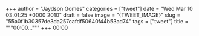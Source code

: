 
+++
author = "Jaydson Gomes"
categories = ["tweet"]
date = "Wed Mar 10 03:01:25 +0000 2010"
draft = false
image = "{TWEET_IMAGE}"
slug = "55a0f1b30357de3da257cafdf50640f44b53ad74"
tags = ["tweet"]
title = """00:00..."""
+++
00:00
